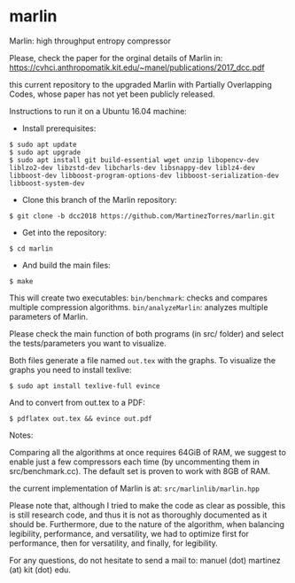 # marlin
Marlin: high throughput entropy compressor

Please, check the paper for the orginal details of Marlin in:
<https://cvhci.anthropomatik.kit.edu/~manel/publications/2017_dcc.pdf>

this current repository to the upgraded Marlin with Partially Overlapping Codes, whose paper has not yet been publicly released.

Instructions to run it on a Ubuntu 16.04 machine:

- Install prerequisites:

```
$ sudo apt update
$ sudo apt upgrade
$ sudo apt install git build-essential wget unzip libopencv-dev liblzo2-dev libzstd-dev libcharls-dev libsnappy-dev liblz4-dev libboost-dev libboost-program-options-dev libboost-serialization-dev libboost-system-dev 
```

- Clone this branch of the Marlin repository: 

```
$ git clone -b dcc2018 https://github.com/MartinezTorres/marlin.git
```

- Get into the repository:

```
$ cd marlin
```
- And build the main files:
```
$ make
```

This will create two executables:
`bin/benchmark`: checks and compares multiple compression algorithms.
`bin/analyzeMarlin`: analyzes multiple parameters of Marlin.

Please check the main function of both programs (in src/ folder) and select the tests/parameters you want to visualize.

Both files generate a file named `out.tex` with the graphs. To visualize the graphs you need to install texlive:

```
$ sudo apt install texlive-full evince
```

And to convert from out.tex to a PDF:

```
$ pdflatex out.tex && evince out.pdf
```


Notes:

Comparing all the algorithms at once requires 64GiB of RAM, we suggest to enable just a few compressors each time (by uncommenting them in src/benchmark.cc). The default set is proven to work with 8GB of RAM.

the current implementation of Marlin is at: `src/marlinlib/marlin.hpp`

Please note that, although I tried to make the code as clear as possible, this is still research code, and thus it is not as thoroughly documented as it should be. 
Furthermore, due to the nature of the algorithm, when balancing legibility, performance, and versatility, we had to optimize first for performance, then for versatility, and finally, for legibility.

For any questions, do not hesitate to send a mail to:  manuel (dot) martinez (at) kit (dot) edu. 

